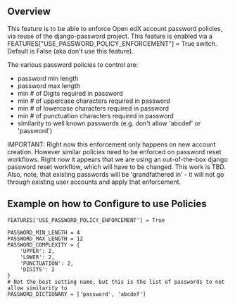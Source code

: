 ## Overview

This feature is to be able to enforce Open edX account password policies, via reuse of the django-password project. This feature is enabled via a FEATURES["USE_PASSWORD_POLICY_ENFORCEMENT"] = True switch. Default is False (aka don't use this feature).

The various password policies to control are:

- password min length
- password max length
- min # of Digits required in password
- min # of uppercase characters required in password
- min # of lowercase characters required in password
- min # of punctuation characters required in password
- similarity to well known passwords (e.g. don't allow 'abcdef' or 'password')

IMPORTANT: Right now this enforcement only happens on new account creation. However similar policies need to be enforced on password reset workflows. Right now it appears that we are using an out-of-the-box django password reset workflow, which will have to be changed. This work is TBD. Also, note, that existing passwords will be 'grandfathered in' - it will not go through existing user accounts and apply that enforcement.

## Example on how to Configure to use Policies

```
FEATURES['USE_PASSWORD_POLICY_ENFORCEMENT'] = True

PASSWORD_MIN_LENGTH = 4
PASSWORD_MAX_LENGTH = 12
PASSWORD_COMPLEXITY = {
    'UPPER': 2,
    'LOWER': 2,
    'PUNCTUATION': 2,
    'DIGITS': 2
}
# Not the best setting name, but this is the list of passwords to not allow similarity to
PASSWORD_DICTIONARY = ['password', 'abcdef']
```
